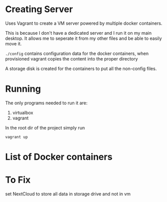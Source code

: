 # Creating Server

Uses Vagrant to create a VM server powered by multiple docker containers.

This is because I don't have a dedicated server and I run it on my main desktop. It allows me to seperate it from my other files and be able to easily move it.

`./config` contains configuration data for the docker containers, when provisioned vagrant copies the content into the proper directory

A storage disk is created for the containers to put all the non-config files. 

# Running
The only programs needed to run it are:
  1. virtualbox
  2. vagrant
  
In the root dir of the project simply run

```
vagrant up
```

# List of Docker containers

# To Fix
set NextCloud to store all data in storage drive and not in vm

